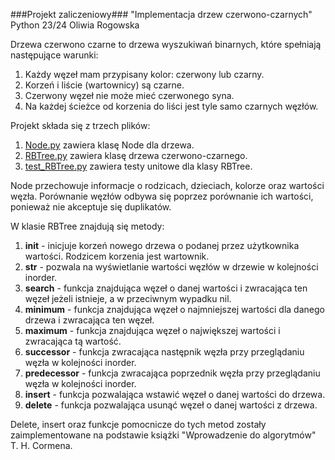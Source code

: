 ###Projekt zaliczeniowy###
"Implementacja drzew czerwono-czarnych"
Python 23/24
Oliwia Rogowska

Drzewa czerwono czarne to drzewa wyszukiwań binarnych, które spełniają
następujące warunki:

1. Każdy węzeł mam przypisany kolor: czerwony lub czarny.
2. Korzeń i liście (wartownicy) są czarne.
3. Czerwony węzeł nie może mieć czerwonego syna.
4. Na każdej ścieżce od korzenia do liści jest tyle samo
czarnych węzłów.

Projekt składa się z trzech plików:
1. [Node.py](https://github.com/rogowska/Python-2023-2024/blob/master/Projekt%20Zaliczeniowy/Node.py) zawiera klasę Node dla drzewa.
2. [RBTree.py](https://github.com/rogowska/Python-2023-2024/blob/master/Projekt%20Zaliczeniowy/RBTree.py) zawiera klasę drzewa czerwono-czarnego.
3. [test_RBTree.py](https://github.com/rogowska/Python-2023-2024/blob/master/Projekt%20Zaliczeniowy/test_RBTree.py) zawiera testy unitowe dla klasy RBTree.

Node przechowuje informacje o rodzicach, dzieciach, kolorze oraz wartości węzła. Porównanie węzłów odbywa się poprzez porównanie ich wartości, ponieważ nie akceptuje się duplikatów.

W klasie RBTree znajdują się metody:
1. __init__ - inicjuje korzeń nowego drzewa o podanej przez użytkownika wartości. Rodzicem korzenia jest wartownik.
2. __str__ - pozwala na wyświetlanie wartości węzłów w drzewie w kolejności inorder.
3. __search__ - funkcja znajdująca węzeł o danej wartości i zwracająca ten węzeł jeżeli istnieje, a w przeciwnym
        wypadku nil.
4. __minimum__ - funkcja znajdująca węzeł o najmniejszej wartości dla danego drzewa i zwracająca ten węzeł.
5. __maximum__ - funkcja znajdująca węzeł o największej wartości i zwracająca tą wartość.
6. __successor__ - funkcja zwracająca następnik węzła przy przeglądaniu węzła w kolejności inorder.
7. __predecessor__ - funkcja zwracająca poprzednik węzła przy przeglądaniu węzła w kolejności inorder.
8. __insert__ - funkcja pozwalająca wstawić węzeł o danej wartości do drzewa.
9. __delete__ - funkcja pozwalająca usunąć węzeł o danej wartości z drzewa.

Delete, insert oraz funkcje pomocnicze do tych metod zostały zaimplementowane na podstawie książki "Wprowadzenie do algorytmów" T. H. Cormena.
